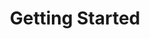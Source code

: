 ---
#Delimiter files are used to separate the list of documentation pages into sections.
title: "Getting Started"
type: delimiter
weight: 10 # Change this weight to change order of sections
sitemapExclude: True
---